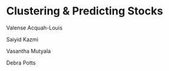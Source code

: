 # Clustering & Predicting Stocks

Valense Acquah-Louis

Saiyid Kazmi

Vasantha Mutyala

Debra Potts

